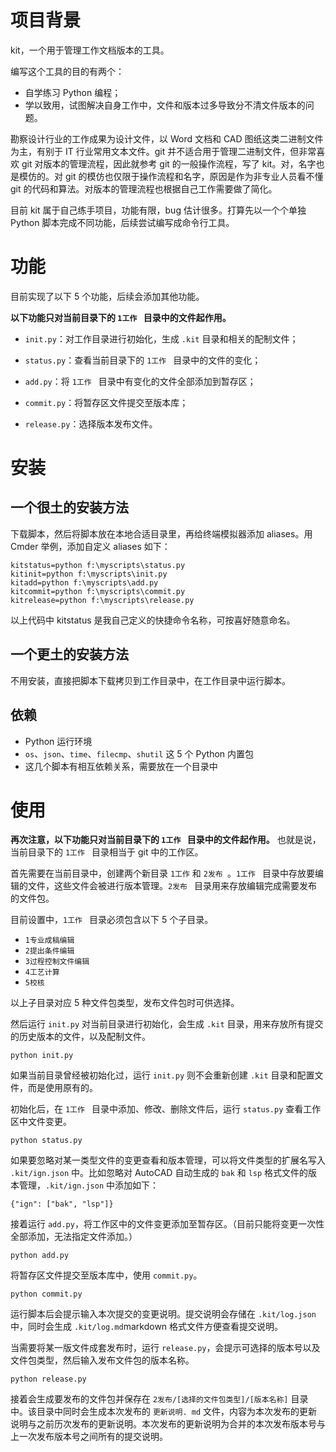 # 项目背景

kit，一个用于管理工作文档版本的工具。

编写这个工具的目的有两个：

- 自学练习 Python 编程；
- 学以致用，试图解决自身工作中，文件和版本过多导致分不清文件版本的问题。

勘察设计行业的工作成果为设计文件，以 Word 文档和 CAD 图纸这类二进制文件为主，有别于 IT 行业常用文本文件。git 并不适合用于管理二进制文件，但非常喜欢 git 对版本的管理流程，因此就参考 git 的一般操作流程，写了 kit。对，名字也是模仿的。对 git 的模仿也仅限于操作流程和名字，原因是作为非专业人员看不懂 git 的代码和算法。对版本的管理流程也根据自己工作需要做了简化。

目前 kit 属于自己练手项目，功能有限，bug 估计很多。打算先以一个个单独 Python 脚本完成不同功能，后续尝试编写成命令行工具。

# 功能

目前实现了以下 5 个功能，后续会添加其他功能。

**以下功能只对当前目录下的 `1工作 ` 目录中的文件起作用。**

- `init.py`：对工作目录进行初始化，生成 `.kit` 目录和相关的配制文件；

- `status.py`：查看当前目录下的 `1工作 ` 目录中的文件的变化；

- `add.py`：将 `1工作 ` 目录中有变化的文件全部添加到暂存区；

- `commit.py`：将暂存区文件提交至版本库；

- `release.py`：选择版本发布文件。

# 安装

## 一个很土的安装方法

下载脚本，然后将脚本放在本地合适目录里，再给终端模拟器添加 aliases。用 Cmder 举例，添加自定义 aliases 如下：

```
kitstatus=python f:\myscripts\status.py
kitinit=python f:\myscripts\init.py
kitadd=python f:\myscripts\add.py
kitcommit=python f:\myscripts\commit.py
kitrelease=python f:\myscripts\release.py
```

以上代码中 kitstatus 是我自己定义的快捷命令名称，可按喜好随意命名。

## 一个更土的安装方法

不用安装，直接把脚本下载拷贝到工作目录中，在工作目录中运行脚本。

## 依赖

- Python 运行环境
- `os`、`json`、`time`、`filecmp`、`shutil` 这 5 个 Python 内置包
- 这几个脚本有相互依赖关系，需要放在一个目录中

# 使用

**再次注意，以下功能只对当前目录下的 `1工作 ` 目录中的文件起作用。**  也就是说，当前目录下的 `1工作 ` 目录相当于 git 中的工作区。

首先需要在当前目录中，创建两个新目录 `1工作` 和 `2发布 `。`1工作 ` 目录中存放要编辑的文件，这些文件会被进行版本管理。`2发布 ` 目录用来存放编辑完成需要发布的文件包。

目前设置中，`1工作 ` 目录必须包含以下 5 个子目录。

- `1专业成稿编辑 `
- `2提出条件编辑 `
- `3过程控制文件编辑 `
- `4工艺计算 `
- `5校核 `

以上子目录对应 5 种文件包类型，发布文件包时可供选择。

然后运行 `init.py` 对当前目录进行初始化，会生成 `.kit` 目录，用来存放所有提交的历史版本的文件，以及配制文件。

```
python init.py
```

如果当前目录曾经被初始化过，运行 `init.py` 则不会重新创建 `.kit` 目录和配置文件，而是使用原有的。

初始化后，在 `1工作 ` 目录中添加、修改、删除文件后，运行 `status.py` 查看工作区中文件变更。

```
python status.py
```

如果要忽略对某一类型文件的变更查看和版本管理，可以将文件类型的扩展名写入 `.kit/ign.json` 中。比如忽略对 AutoCAD 自动生成的 `bak` 和 `lsp` 格式文件的版本管理，`.kit/ign.json` 中添加如下：

```
{"ign": ["bak", "lsp"]}
```

接着运行 `add.py`，将工作区中的文件变更添加至暂存区。（目前只能将变更一次性全部添加，无法指定文件添加。）

```
python add.py
```

将暂存区文件提交至版本库中，使用 `commit.py`。

```
python commit.py
```

运行脚本后会提示输入本次提交的变更说明。提交说明会存储在 `.kit/log.json` 中，同时会生成 `.kit/log.md`markdown 格式文件方便查看提交说明。

当需要将某一版文件成套发布时，运行 `release.py`，会提示可选择的版本号以及文件包类型，然后输入发布文件包的版本名称。

```
python release.py
```

接着会生成要发布的文件包并保存在 `2发布/[选择的文件包类型]/[版本名称]` 目录中。该目录中同时会生成本次发布的 `更新说明. md` 文件，内容为本次发布的更新说明与之前历次发布的更新说明。本次发布的更新说明为合并的本次发布版本号与上一次发布版本号之间所有的提交说明。